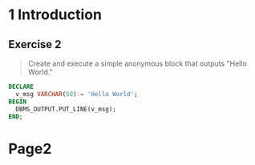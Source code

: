 # 1 Introduction

## Exercise 2

> Create and execute a simple anonymous block that outputs "Hello World."

```sql
DECLARE
  v_msg VARCHAR(50):= 'Hello World';
BEGIN
  DBMS_OUTPUT.PUT_LINE(v_msg);
END;
```

# Page2



